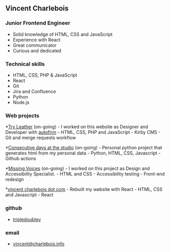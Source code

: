 ## Vincent Charlebois
### Junior Frontend Engineer  

- Solid knowledge of HTML, CSS and JavaScript  
- Experience with React  
- Great communicator
- Curious and dedicated 

### Technical skills

- HTML, CSS, PHP & JavaScript 
- React 
- Git
- Jira and Confluence
- Python
- Node.js

### Web projects

*[Try Leather](https://tryleather.net) (on-going)
    - I worked on this website as Designer and Developer with [autofirm](https://autofirm.biz)
    - HTML, CSS, PHP and JavaScript
    - Kirby CMS
    - Git and merge requests workflow

*[Consecutive days at the studio](https://github.com/tripledoublev/timesheet) (on-going)
    - Personal python project that generates html from my personal data
    - Python, HTML, CSS, Javascript
    - Github actions

*[Missing Voices](https://exhibits.library.mcgill.ca/voix_manquantes-missing_voices) (on-going)
    - I worked on this project as Design and Accessibility Specialist.
    - HTML and CSS
    - Accessibility testing
    - Front-end redesign

*[vincent charlebois dot com](https://vincentcharlebois.com)
    - Rebuilt my website with React
    - HTML, CSS and Javascript
    - React


### github
- [tripledoublev](https://github.com/tripledoublev/)

### email
- [vincent@charlebois.info](mailto:vincentcharlebois@gmail.com)